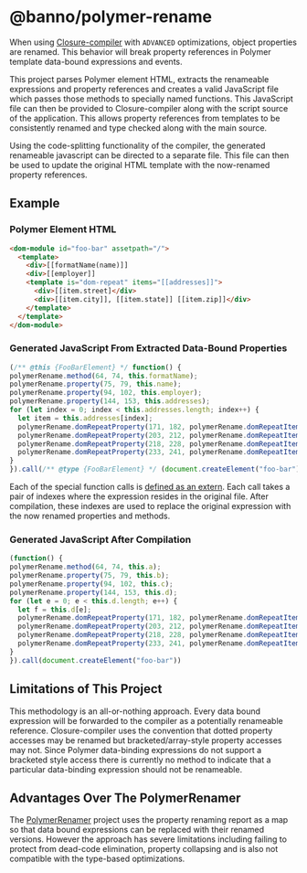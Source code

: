 # @banno/polymer-rename

When using [Closure-compiler](https://developers.google.com/closure/compiler) with `ADVANCED` optimizations,
object properties are renamed. This behavior will break property references in Polymer template data-bound
expressions and events.

This project parses Polymer element HTML, extracts the renameable expressions and property references and creates
a valid JavaScript file which passes those methods to specially named functions. This JavaScript file can then be
provided to Closure-compiler along with the script source of the application. This allows property references from
templates to be consistently renamed and type checked along with the main source.

Using the code-splitting functionality of the compiler, the generated renameable javascript can be directed to a
separate file. This file can then be used to update the original HTML template with the now-renamed property references.

## Example

### Polymer Element HTML

```html
<dom-module id="foo-bar" assetpath="/">
  <template>
    <div>[[formatName(name)]]
    <div>[[employer]]
    <template is="dom-repeat" items="[[addresses]]">
      <div>[[item.street]</div>
      <div>[[item.city]], [[item.state]] [[item.zip]]</div>
    </template>
  </template>
</dom-module>
```

### Generated JavaScript From Extracted Data-Bound Properties

```js
(/** @this {FooBarElement} */ function() {
polymerRename.method(64, 74, this.formatName);
polymerRename.property(75, 79, this.name);
polymerRename.property(94, 102, this.employer);
polymerRename.property(144, 153, this.addresses);
for (let index = 0; index < this.addresses.length; index++) {
  let item = this.addresses[index];
  polymerRename.domRepeatProperty(171, 182, polymerRename.domRepeatItem(item), item.street);
  polymerRename.domRepeatProperty(203, 212, polymerRename.domRepeatItem(item), item.city);
  polymerRename.domRepeatProperty(218, 228, polymerRename.domRepeatItem(item), item.state);
  polymerRename.domRepeatProperty(233, 241, polymerRename.domRepeatItem(item), item.zip);
}
}).call(/** @type {FooBarElement} */ (document.createElement("foo-bar")))
```

Each of the special function calls is [defined as an extern](polymer-rename-externs.js). Each call takes a pair of
indexes where the expression resides in the original file. After compilation, these indexes are used to replace the
original expression with the now renamed properties and methods.

### Generated JavaScript After Compilation

```js
(function() {
polymerRename.method(64, 74, this.a);
polymerRename.property(75, 79, this.b);
polymerRename.property(94, 102, this.c);
polymerRename.property(144, 153, this.d);
for (let e = 0; e < this.d.length; e++) {
  let f = this.d[e];
  polymerRename.domRepeatProperty(171, 182, polymerRename.domRepeatItem(f), f.g);
  polymerRename.domRepeatProperty(203, 212, polymerRename.domRepeatItem(f), f.h);
  polymerRename.domRepeatProperty(218, 228, polymerRename.domRepeatItem(f), f.i);
  polymerRename.domRepeatProperty(233, 241, polymerRename.domRepeatItem(f), f.j);
}
}).call(document.createElement("foo-bar"))
```

## Limitations of This Project

This methodology is an all-or-nothing approach. Every data bound expression will be forwarded to the compiler as a
potentially renameable reference. Closure-compiler uses the convention that dotted property accesses may be renamed
but bracketed/array-style property accesses may not. Since Polymer data-binding expressions do not support a bracketed
style access there is currently no method to indicate that a particular data-binding expression should not be
renameable.

## Advantages Over The PolymerRenamer

The [PolymerRenamer](https://github.com/polymerlabs/polymerrenamer) project uses the property renaming report as a map
so that data bound expressions can be replaced with their renamed versions. However the approach has severe limitations
including failing to protect from dead-code elimination, property collapsing and is also not compatible with the
type-based optimizations.
